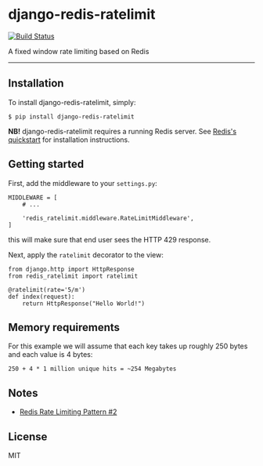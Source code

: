 # django-redis-ratelimit

[![Build Status](https://travis-ci.org/r00m/django-redis-ratelimit.svg?branch=master)](https://travis-ci.org/r00m/django-redis-ratelimit)

A fixed window rate limiting based on Redis

---

## Installation

To install django-redis-ratelimit, simply:

```console
$ pip install django-redis-ratelimit
```

**NB!** django-redis-ratelimit requires a running Redis server. See [Redis's quickstart](http://redis.io/topics/quickstart)
 for installation instructions.

## Getting started

First, add the middleware to your `settings.py`:

```django
MIDDLEWARE = [
    # ...
    
    'redis_ratelimit.middleware.RateLimitMiddleware',
]
```

this will make sure that end user sees the HTTP 429 response.

Next, apply the `ratelimit` decorator to the view:

```django
from django.http import HttpResponse
from redis_ratelimit import ratelimit

@ratelimit(rate='5/m')
def index(request):
    return HttpResponse("Hello World!")
```

## Memory requirements

For this example we will assume that each key takes up roughly 250 bytes and each value is 4 bytes:

```
250 + 4 * 1 million unique hits = ~254 Megabytes
```

## Notes

- [Redis Rate Limiting Pattern #2](https://redis.io/commands/INCR#pattern-rate-limiter-2)

## License

MIT